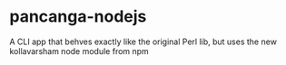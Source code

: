 pancanga-nodejs
===============

A CLI app that behves exactly like the original Perl lib, but uses the new kollavarsham node module from npm
